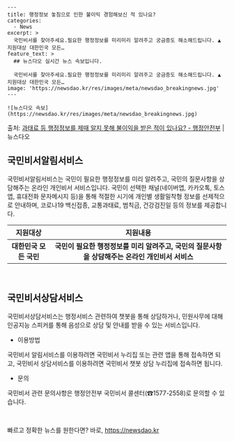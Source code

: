     ---
    title: 행정정보 놓침으로 인한 불이익 경험해보신 적 있나요?
    categories:
      - News
    excerpt: >
      국민비서를 찾아주세요.필요한 행정정보를 미리미리 알려주고 궁금증도 해소해드립니다. ▲ 지원대상 대한민국 모든…
    feature_text: >
      ## 뉴스다오 실시간 뉴스 속보입니다.
    
      국민비서를 찾아주세요.필요한 행정정보를 미리미리 알려주고 궁금증도 해소해드립니다. ▲ 지원대상 대한민국 모든…
    image: 'https://newsdao.kr/res/images/meta/newsdao_breakingnews.jpg'
    ---
    
    ![뉴스다오 속보](https://newsdao.kr/res/images/meta/newsdao_breakingnews.jpg)

<p>출처: <a href="https://newsdao.kr/2756" rel="dofollow">과태료 등 행정정보를 제때 알지 못해 불이익을 받은 적이 있나요? - 행정안전부</a> | 뉴스다오</p>

<h2 data-ke-size="size26">국민비서알림서비스</h2>
<p data-ke-size="size16">국민비서알림서비스는 국민이 필요한 행정정보를 미리 알려주고, 국민의 질문사항을 상담해주는 온라인 개인비서 서비스입니다. 국민이 선택한 채널(네이버앱, 카카오톡, 토스앱, 휴대전화 문자메시지 등)을 통해 적절한 시기에 개인별 생활밀착형 정보를 선제적으로 안내하며, 코로나19 백신접종, 교통과태료, 범칙금, 건강검진일 등의 정보를 제공합니다.</p>

<table>
<thead>
<tr>
<th>지원대상</th>
<th>지원내용</th>
</tr>
</thead>
<tbody>
<tr>
<td style="text-align: center; height: 17px;"><b>대한민국 모든 국민</b></td>
<td style="text-align: center; height: 17px;"><b>국민이 필요한 행정정보를 미리 알려주고, 국민의 질문사항을 상담해주는 온라인 개인비서 서비스</b></td>
</tr>
</tbody>
</table>
<p data-ke-size="size16">&nbsp;</p>

<h2 data-ke-size="size26">국민비서상담서비스</h2>
<p data-ke-size="size16">국민비서상담서비스는 행정서비스 관련하여 챗봇을 통해 상담하거나, 민원사무에 대해 인공지능 스피커를 통해 음성으로 상담 및 안내를 받을 수 있는 서비스입니다.</p>

<ul>
<li>이용방법</li>
</ul>
<p data-ke-size="size16">국민비서 알림서비스를 이용하려면 국민비서 누리집 또는 관련 앱을 통해 접속하면 되고, 국민비서 상담서비스를 이용하려면 국민비서 챗봇 상담 누리집에 접속하면 됩니다.</p>

<ul>
<li>문의</li>
</ul>
<p data-ke-size="size16">국민비서 관련 문의사항은 행정안전부 국민비서 콜센터(☎1577-2558)로 문의할 수 있습니다.</p>

<p data-ke-size="size16">&nbsp;</p> 

빠르고 정확한 뉴스를 원한다면? 바로, <a href="https://newsdao.kr" rel="dofollow">https://newsdao.kr</a>


    
